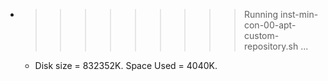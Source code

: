 * >>>>>>>>> Running inst-min-con-00-apt-custom-repository.sh ...
  * Disk size = 832352K. Space Used = 4040K.
